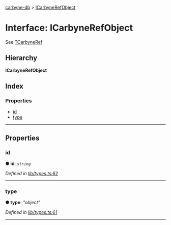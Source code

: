 [carbyne-db](../README.md) > [ICarbyneRefObject](../interfaces/icarbynerefobject.md)

# Interface: ICarbyneRefObject

See [TCarbyneRef](../#tcarbyneref)

## Hierarchy

**ICarbyneRefObject**

## Index

### Properties

* [id](icarbynerefobject.md#id)
* [type](icarbynerefobject.md#type)

---

## Properties

<a id="id"></a>

###  id

**● id**: *`string`*

*Defined in [lib/types.ts:62](https://github.com/allotropelabs/carbyne/blob/8d0b8b3/lib/types.ts#L62)*

___
<a id="type"></a>

###  type

**● type**: *"object"*

*Defined in [lib/types.ts:61](https://github.com/allotropelabs/carbyne/blob/8d0b8b3/lib/types.ts#L61)*

___

